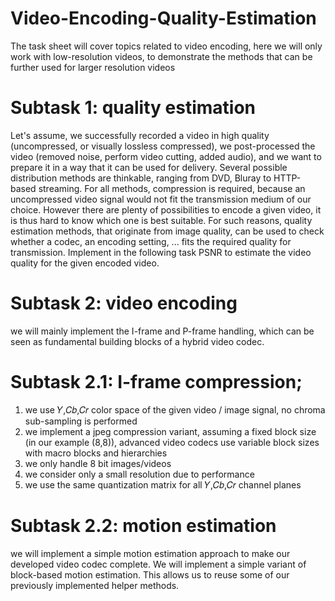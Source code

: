# Video-Encoding-Quality-Estimation

The task sheet will cover topics related to video encoding, here we will only work with low-resolution videos, to demonstrate the methods that can be further used for larger resolution videos

# Subtask 1: quality estimation

Let's assume, we successfully recorded a video in high quality (uncompressed, or visually lossless compressed), we post-processed the video (removed noise, perform video cutting, added audio), and we want to prepare it in a way that it can be used for delivery. Several possible distribution methods are thinkable, ranging from DVD, Bluray to HTTP-based streaming. For all methods, compression is required, because an uncompressed video signal would not fit the transmission medium of our choice. However there are plenty of possibilities to encode a given video, it is thus hard to know which one is best suitable. For such reasons, quality estimation methods, that originate from image quality, can be used to check whether a codec, an encoding setting, ... fits the required quality for transmission. Implement in the following task PSNR to estimate the video quality for the given encoded video.

# Subtask 2: video encoding

 we will mainly implement the I-frame and P-frame handling, which can be seen as fundamental building blocks of a hybrid video codec.
 
# Subtask 2.1: I-frame compression;  
 
 1. we use  𝑌,𝐶𝑏,𝐶𝑟 color space of the given video / image signal, no chroma sub-sampling is performed
 2. we implement a jpeg compression variant, assuming a fixed block size (in our example  (8,8)), advanced video codecs use variable block sizes with macro blocks and hierarchies
3. we only handle 8 bit images/videos
4. we consider only a small resolution due to performance
5. we use the same quantization matrix for all  𝑌,𝐶𝑏,𝐶𝑟 channel planes

# Subtask 2.2: motion estimation

we will implement a simple motion estimation approach to make our developed video codec complete. We will implement a simple variant of block-based motion estimation. This allows us to reuse some of our previously implemented helper methods.
